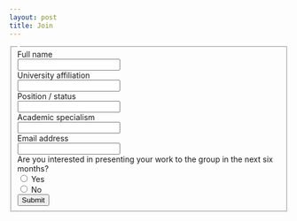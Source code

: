```yaml
---
layout: post
title: Join
---
```



<form action="https://airform.io/GandMEphilosophy@gmail.com" method="POST">
<fieldset>
<legend style="text-align: left;margin-top:15px;"></legend>

<!-- Text input-->

<div class="form-group">
  <label class="col-md-4 control-label" >Full name</label> 
    <div class="col-md-4 inputGroupContainer">
    <div class="input-group">
  <span class="input-group-addon"><i class="glyphicon glyphicon-user"></i></span>
  <input name="Full name" class="form-control"  type="text" required>
    </div>
  </div>
</div>

<!-- Text input-->
<div class="form-group">
  <label class="col-md-4 control-label">University affiliation</label>  
    <div class="col-md-4 inputGroupContainer">
    <div class="input-group">
    <span class="input-group-addon"><i class="glyphicon glyphicon-envelope"></i></span>
    <input name="University" class="form-control"  type="text" required>
    </div>
  </div>
</div>


<!-- Text input-->
<div class="form-group">
  <label class="col-md-4 control-label">Position / status</label>  
    <div class="col-md-4 inputGroupContainer">
    <div class="input-group">
    <span class="input-group-addon"><i class="glyphicon glyphicon-envelope"></i></span>
    <input name="Position" class="form-control"  type="text" required>
    </div>
  </div>
</div>


<!-- Text input-->
       
<div class="form-group">
  <label class="col-md-4 control-label">Academic specialism</label>  
    <div class="col-md-4 inputGroupContainer">
    <div class="input-group">
        <span class="input-group-addon"><i class="glyphicon glyphicon-earphone"></i></span>
  <input name="Specialism" class="form-control" type="text" required>
    </div>
  </div>
</div>

<!-- Text input-->
      
<div class="form-group">
  <label class="col-md-4 control-label">Email address</label>  
    <div class="col-md-4 inputGroupContainer">
    <div class="input-group">
        <span class="input-group-addon"><i class="glyphicon glyphicon-home"></i></span>
  <input name="Email" class="form-control" type="text" required>
    </div>
  </div>
</div>

<!-- radio checks -->
<div class="form-group">
    <label class="col-md-4 control-label">Are you interested in presenting your work to the group in the next six months?</label>
    <div class="col-md-4">
    <div class="radio">
    <label>
        <input type="radio" name="Want to present?" value="yes" /> Yes
    </label>
    </div>
    <div class="radio">
    <label>
    <input type="radio" name="Want to present?" value="no" /> No
    </label>
    </div>
    </div>
</div>

<!-- Button -->
<div class="form-group">
  <label class="col-md-4 control-label"></label>
  <div class="col-md-4">
    <button type="submit" class="btn btn-warning" > Submit <span class="glyphicon glyphicon-send"></span></button>
  </div>
</div>
</fieldset>
</form>
<br>
<br>
<br>
